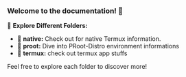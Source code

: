 ### Welcome to the documentation! 👋

📁 **Explore Different Folders:**

- 📂 **native:** Check out for native Termux information.
- 📂 **proot:** Dive into PRoot-Distro environment informations
- 📂 **termux:** check out termux app stuffs

Feel free to explore each folder to discover more!
